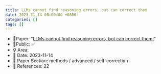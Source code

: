 ```yaml
---
title: LLMs cannot find reasoning errors, but can correct them
date: 2023-11-14 00:00:00 +0800
categories: []
tags: []
---
```


- 📙Paper: "[LLMs cannot find reasoning errors, but can correct them!](https://www.semanticscholar.org/paper/LLMs-cannot-find-reasoning-errors%2C-but-can-correct-Tyen-Mansoor/2cc5a2e8e5e739dbc22fce6eb0242bda3acd7998)"
- 🔑Public: ✅
- ⚲ Area: 
- 📅 Date: 2023-11-14
- 🔎 Paper Section: methods / advanced / self-correction
- 📝 References: 22
